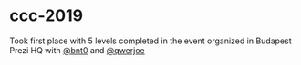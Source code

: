 # ccc-2019

Took first place with 5 levels completed in the event organized in Budapest Prezi HQ with [@bnt0](https://github.com/bnt0) and [@qwerjoe](https://github.com/qwerjoe)
